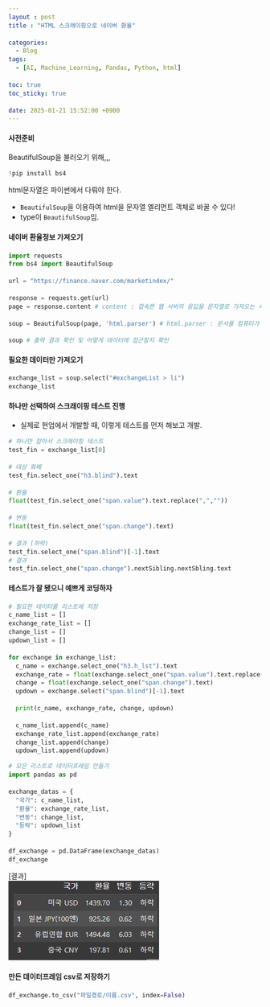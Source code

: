 ```yaml
---
layout : post
title : "HTML 스크래이핑으로 네이버 환율"

categories:
  - Blog
tags:
  - [AI, Machine_Learning, Pandas, Python, html]

toc: true
toc_sticky: true
 
date: 2025-01-21 15:52:00 +0900
---
```

#### 사전준비
BeautifulSoup을 불러오기 위해,,,
```python
!pip install bs4

```
html문자열은 파이썬에서 다뤄야 한다. 
- `BeautifulSoup`을 이용하여 html을 문자열 엘리먼트 객체로 바꿀 수 있다!
- type이 `BeautifulSoup`임.

#### 네이버 환율정보 가져오기
```python
import requests
from bs4 import BeautifulSoup

url = "https://finance.naver.com/marketindex/"

response = requests.get(url)
page = response.content # content : 접속한 웹 서버의 응답을 문자열로 가져오는 속성

soup = BeautifulSoup(page, 'html.parser') # html.parser : 문서를 컴퓨터가 이해할 수 있는 구조로 변환

soup # 출력 결과 확인 및 어떻게 데이터에 접근할지 확인
```
#### 필요한 데이터만 가져오기

```python
exchange_list = soup.select("#exchangeList > li")
exchange_list
```
#### 하나만 선택하여 스크래이핑 테스트 진행
- 실제로 현업에서 개발할 때, 이렇게 테스트를 먼저 해보고 개발.

```python
# 하나만 잡아서 스크래이핑 테스트
test_fin = exchange_list[0]

# 대상 화폐
test_fin.select_one("h3.blind").text

# 환율
float(test_fin.select_one("span.value").text.replace(",",""))

# 변동
float(test_fin.select_one("span.change").text)

# 결과 (하락)
test_fin.select_one("span.blind")[-1].text
# 결과 
test_fin.select_one("span.change").nextSibling.nextSbling.text
```
#### 테스트가 잘 됐으니 예쁘게 코딩하자
```python
# 필요한 데이터를 리스트에 저장
c_name_list = [] 
exchange_rate_list = [] 
change_list = [] 
updown_list = [] 

for exchange in exchange_list:
  c_name = exchange.select_one("h3.h_lst").text
  exchange_rate = float(exchange.select_one("span.value").text.replace(",", ""))
  change = float(exchange.select_one("span.change").text)
  updown = exchange.select("span.blind")[-1].text

  print(c_name, exchange_rate, change, updown)

  c_name_list.append(c_name)
  exchange_rate_list.append(exchange_rate)
  change_list.append(change)
  updown_list.append(updown)
```
```python
# 모은 리스트로 데이터프레임 만들기
import pandas as pd

exchange_datas = {
  "국가": c_name_list,
  "환율": exchange_rate_list,
  "변동": change_list,
  "등락": updown_list
}

df_exchange = pd.DataFrame(exchange_datas)
df_exchange
```
[결과]  
![](/images/../images/2025-01-27-20-31-51.png)
#### 만든 데이터프레임 csv로 저장하기
```python
df_exchange.to_csv("파일경로/이름.csv", index=False)
```
